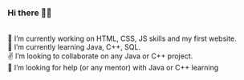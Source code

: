 ### Hi there :wave::smiley:
<br>:muscle: I’m currently working on HTML, CSS, JS skills and my first website.
<br>:carrot: I’m currently learning Java, C++, SQL.
<br>:v: I’m looking to collaborate on any Java or C++ project.
<br>:eyes: I’m looking for help (or any mentor) with Java or C++ learning
